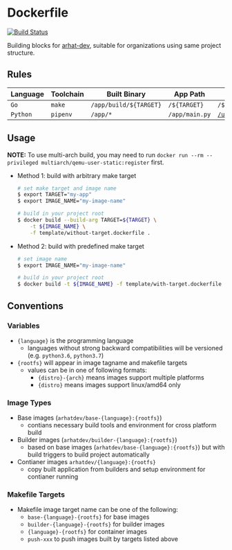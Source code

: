 # Dockerfile

[![Build Status](https://travis-ci.com/arhat-dev/dockerfile.svg?branch=master)](https://travis-ci.com/arhat-dev/dockerfile)

Building blocks for [arhat-dev](https://github.com/arhat-dev), suitable for organizations using same project structure.

## Rules

| Language | Toolchain | Built Binary           | App Path       | Entrypoint                                                    |
| -------- | --------- | ---------------------- | -------------- | ------------------------------------------------------------- |
| `Go`     | `make`    | `/app/build/${TARGET}` | `/${TARGET}`   | `/${TARGET}`                                                  |
| `Python` | `pipenv`  | `/app/*`               | `/app/main.py` | [`/usr/local/bin/entrypoint`](./scripts/python-entrypoint.sh) |

## Usage

__NOTE:__ To use multi-arch build, you may need to run `docker run --rm --privileged multiarch/qemu-user-static:register` first.

- Method 1: build with arbitrary make target

    ```bash
    # set make target and image name
    $ export TARGET="my-app"
    $ export IMAGE_NAME="my-image-name"

    # build in your project root
    $ docker build --build-arg TARGET=${TARGET} \
        -t ${IMAGE_NAME} \
        -f template/without-target.dockerfile .
    ```

- Method 2: build with predefined make target

    ```bash
    # set image name
    $ export IMAGE_NAME="my-image-name"

    # build in your project root
    $ docker build -t ${IMAGE_NAME} -f template/with-target.dockerfile
    ```

## Conventions

### Variables

- `{language}` is the programming language
  - languages without strong backward compatibilities will be versioned (e.g. `python3.6`, `python3.7`)
- `{rootfs}` will appear in image tagname and makefile targets
  - values can be in one of following formats:
    - `{distro}-{arch}` means images support multiple platforms
    - `{distro}` means images support linux/amd64 only

### Image Types

- Base images (`arhatdev/base-{language}:{rootfs}`)
  - contians necessary build tools and environment for cross platform build
- Builder images (`arhatdev/builder-{language}:{rootfs}`)
  - based on base images (`arhatdev/base-{language}:{rootfs}`) but with build triggers to build project automatically
- Contianer images `arhatdev/{language}:{rootfs}`
  - copy built application from builders and setup environment for contianer running

### Makefile Targets

- Makefile image target name can be one of the following:
  - `base-{language}-{rootfs}` for base images
  - `builder-{language}-{rootfs}` for builder images
  - `{language}-{rootfs}` for container images
  - `push-xxx` to push images built by targets listed above
